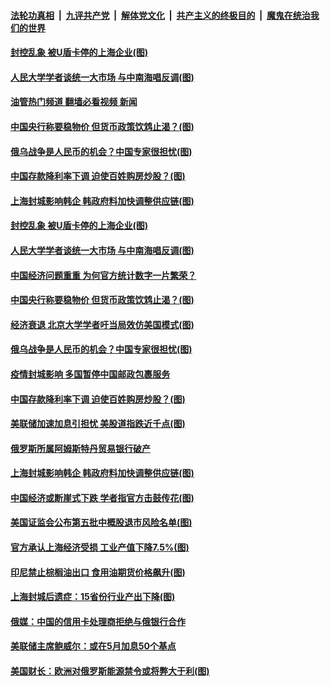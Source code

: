 ####  [法轮功真相](../../../../basic/blob/master/README.md?t=04242001) &nbsp;|&nbsp; [九评共产党](../../../../9ping.md/blob/master/README.md?t=04242001) &nbsp;|&nbsp; [解体党文化](../../../../jtdwh.md/blob/master/README.md?t=04242001)  &nbsp;|&nbsp; [共产主义的终极目的](../../../../gczydzjmd.md/blob/master/README.md?t=04242001) &nbsp;|&nbsp; [魔鬼在统治我们的世界](../../../../mgztzwmdsj.md/blob/master/README.md?t=04242001) 

#### [封控乱象 被U盾卡停的上海企业(图)](../pages/p5/1004417.md?t=04242001) 

#### [人民大学学者谈统一大市场 与中南海唱反调(图)](../pages/p5/1004392.md?t=04242001) 

#### [油管热门频道 翻墙必看视频 新闻](http://78.141.244.201:81/youtube.html?04242001)

#### [中国央行称要稳物价 但货币政策饮鸩止渴？(图)](../pages/p5/1004387.md?t=04242001) 

#### [俄乌战争是人民币的机会？中国专家很担忧(图)](../pages/p5/1004379.md?t=04242001) 

#### [中国存款降利率下调 迫使百姓购房炒股？(图)](../pages/p5/1004330.md?t=04242001) 

#### [上海封城影响韩企 韩政府料加快调整供应链(图)](../pages/p5/1004335.md?t=04242001) 

#### [封控乱象 被U盾卡停的上海企业(图)](../pages/p5/1004417.md?t=04242001) 

#### [人民大学学者谈统一大市场 与中南海唱反调(图)](../pages/p5/1004392.md?t=04242001) 

#### [中国经济问题重重 为何官方统计数字一片繁荣？](../pages/p5/1004391.md?t=04242001) 

#### [中国央行称要稳物价 但货币政策饮鸩止渴？(图)](../pages/p5/1004387.md?t=04242001) 

#### [经济衰退 北京大学学者吁当局效仿美国模式(图)](../pages/p5/1004386.md?t=04242001) 

#### [俄乌战争是人民币的机会？中国专家很担忧(图)](../pages/p5/1004379.md?t=04242001) 

#### [疫情封城影响 多国暂停中国邮政包裹服务](../pages/p5/1004378.md?t=04242001) 

#### [中国存款降利率下调 迫使百姓购房炒股？(图)](../pages/p5/1004330.md?t=04242001) 

#### [美联储加速加息引担忧 美股道指跌近千点(图)](../pages/p5/1004346.md?t=04242001) 

#### [俄罗斯所属阿姆斯特丹贸易银行破产](../pages/p5/1004341.md?t=04242001) 

#### [上海封城影响韩企 韩政府料加快调整供应链(图)](../pages/p5/1004335.md?t=04242001) 

#### [中国经济或断崖式下跌 学者指官方击鼓传花(图)](../pages/p5/1004315.md?t=04242001) 

#### [美国证监会公布第五批中概股退市风险名单(图)](../pages/p5/1004316.md?t=04242001) 


#### [官方承认上海经济受损 工业产值下降7.5%(图)](../pages/p5/1004293.md?t=04242001) 

#### [印尼禁止棕榈油出口 食用油期货价格飙升(图)](../pages/p5/1004292.md?t=04242001) 

#### [上海封城后遗症：15省份行业产出下降(图)](../pages/p5/1004285.md?t=04242001) 

#### [俄媒：中国的信用卡处理商拒绝与俄银行合作](../pages/p5/1004284.md?t=04242001) 

#### [美联储主席鲍威尔：或在5月加息50个基点](../pages/p5/1004282.md?t=04242001) 

#### [美国财长：欧洲对俄罗斯能源禁令或将弊大于利(图)](../pages/p5/1004251.md?t=04242001) 

<img src='http://gfw-breaker.win/goodnews/indexes/p5.md' width='0px' height='0px'/>
